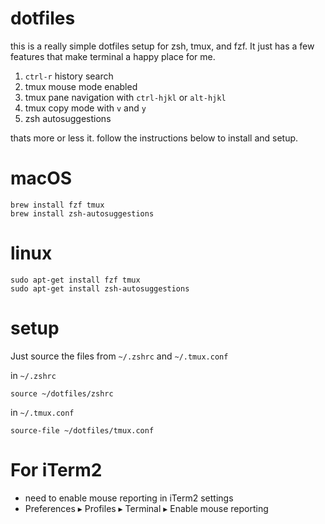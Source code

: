 # dotfiles
this is a really simple dotfiles setup for zsh, tmux, and fzf. It just has a few features that make terminal a happy place for me.

1. `ctrl-r` history search
2. tmux mouse mode enabled
3. tmux pane navigation with `ctrl-hjkl` or `alt-hjkl`
4. tmux copy mode with `v` and `y`
5. zsh autosuggestions

thats more or less it. follow the instructions below to install and setup.

# macOS
```
brew install fzf tmux
brew install zsh-autosuggestions
```

# linux
```
sudo apt-get install fzf tmux
sudo apt-get install zsh-autosuggestions
```

# setup
Just source the files from `~/.zshrc` and `~/.tmux.conf`

in `~/.zshrc` 
```
source ~/dotfiles/zshrc
```
in `~/.tmux.conf`
```
source-file ~/dotfiles/tmux.conf
```

# For iTerm2
- need to enable mouse reporting in iTerm2 settings
- Preferences ▸ Profiles ▸ Terminal ▸ Enable mouse reporting
